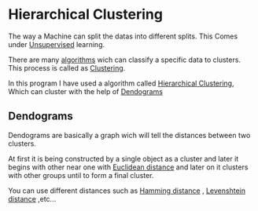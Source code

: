 # Hierarchical Clustering

The way a Machine can split the datas into different splits.
This Comes under [Unsupervised](https://www.ibm.com/cloud/learn/unsupervised-learning#:~:text=Unsupervised%20learning%2C%20also%20known%20as,the%20need%20for%20human%20intervention.) learning.<br>

There are many [algorithms](https://www.ibm.com/cloud/learn/unsupervised-learning#:~:text=Unsupervised%20learning%2C%20also%20known%20as,the%20need%20for%20human%20intervention.) wich can classify a specific data to clusters.
<br>
This process is called as [Clustering]().

In this program I have used a algorithm called [Hierarchical Clustering](https://www.ibm.com/cloud/learn/unsupervised-learning#:~:text=Unsupervised%20learning%2C%20also%20known%20as,the%20need%20for%20human%20intervention.), Which can cluster with the help of [Dendograms](https://www.ibm.com/cloud/learn/unsupervised-learning#:~:text=Unsupervised%20learning%2C%20also%20known%20as,the%20need%20for%20human%20intervention.)

## Dendograms

Dendograms are basically a graph wich will tell the distances between two clusters.

At first it is being constructed by  a single object as a cluster and later it begins with other near one with [Euclidean distance](https://en.wikipedia.org/wiki/Euclidean_distance) and later on it clusters with other groups until to form  a final cluster.

You can use different distances such as [Hamming distance](https://www.tutorialspoint.com/what-is-hamming-distance#:~:text=Hamming%20distance%20is%20a%20metric,d(a%2Cb).) , [Levenshtein distance](https://www.tutorialspoint.com/what-is-hamming-distance#:~:text=Hamming%20distance%20is%20a%20metric,d(a%2Cb).) ,etc...
